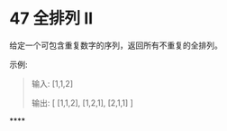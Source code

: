 # 47 全排列 II

给定一个可包含重复数字的序列，返回所有不重复的全排列。

示例:

> 输入: \[1,1,2\] 
>
> 输出: \[  \[1,1,2\], \[1,2,1\], \[2,1,1\]  \]



\*\*\*\*

